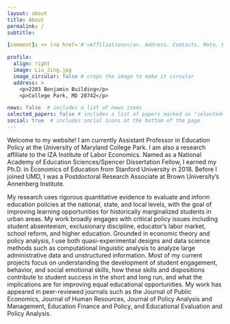 ```yaml
---
layout: about
title: About
permalink: /
subtitle: 

[comment]: <> (<a href='#'>Affiliations</a>. Address. Contacts. Moto. Etc.)

profile:
  align: right
  image: Liu_Jing.jpg
  image_circular: false # crops the image to make it circular
  address: >
    <p>2203 Benjamin Building</p>
    <p>College Park, MD 20742</p>

news: false  # includes a list of news items
selected_papers: false # includes a list of papers marked as "selected={true}"
social: true  # includes social icons at the bottom of the page
---
```

Welcome to my website! I am currently Assistant Professor in Education Policy at the University of Maryland College
Park. I am also a research affiliate to the IZA Institute of Labor Economics. Named as a National Academy of Education
Sciences/Spencer Dissertation Fellow, I earned my Ph.D. in Economics of Education from Stanford University in 2018.
Before I joined UMD, I was a Postdoctoral Research Associate at Brown University’s Annenberg Institute.

My research uses rigorous quantitative evidence to evaluate and inform education policies at the national, state, and
local levels, with the goal of improving learning opportunities for historically marginalized students in urban areas.
My work broadly engages with critical policy issues including student absenteeism, exclusionary discipline, educator’s
labor market, school reform, and higher education. Grounded in economic theory and policy analysis, I use both
quasi-experimental designs and data science methods such as computational linguistic analysis to analyze large
administrative data and unstructured information. Most of my current projects focus on understanding the development of
student engagement, behavior, and social emotional skills, how these skills and dispositions contribute to student
success in the short and long run, and what the implications are for improving equal educational opportunities. My work
has appeared in peer-reviewed journals such as the Journal of Public Economics, Journal of Human Resources, Journal of
Policy Analysis and Management, Education Finance and Policy, and Educational Evaluation and Policy Analysis.


